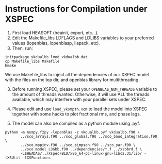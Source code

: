 # Instructions for Compilation under XSPEC

1) First load HEASOFT (heainit, export, etc...).
2) Edit the Makefile_libs LDFLAGS and LDLIBS variables
   to your preferred values (lopenblas, lopenblasp, llapack, etc).
3) Then, run:

```
initpackage vkdualbb lmod_vkdualbb.dat .
cp Makefile_libs Makefile
hmake
```

We use Makefile_libs to inject all the dependencies of our
XSPEC model with the files on the top dir, and openblas
library for multithreading.

3) Before running XSPEC, please set your `OPENBLAS_NUM_THREADS`
variable to the amount of threads wanted. Otherwise, it will
use ALL the threads available, which may interfere with your
parallel sets under XSPEC.

4) Please edit and use `load_vkompth.xcm` to load the model into XSPEC together with some hacks to plot fractional rms, and phase lags.

5) The model can also be compiled as a python module using .pyf.

```
python -m numpy.f2py -lopenblas -c vkdualbb.pyf vkdualbb.f90 \
       ../sco_arrays.f90 ../sco_global.f90 ../sco_band_integration.f90 \
       ../sco_mppinv.f90 ../sco_simpson.f90 ../sco_par.f90 \
       ../sco_model_LOGbb.f90 ../dependencies/*.f ../xsbbrd.f \
       -L$HEADAS/../Xspec/BLD/x86_64-pc-linux-gnu-libc2.31/lib/ -lXSUtil -lXSFunctions
```

